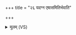 +++
title = "२६ यदग्न एषासमितिर्भवाति"

+++
<details><summary>मूलम् (VS)</summary>

यद॑ग्न ए॒षासमि॑ति॒र्भवा॑ति दे॒वी दे॒वेषु॑ यज॒ता य॑जत्र।  
रत्ना॑ च॒ यद्वि॒भजा॑सि स्वधावोभा॒गं नो॒ अत्र॒ वसु॑मन्तं वीतात् ॥
</details>